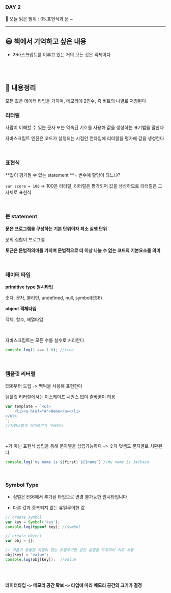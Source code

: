 ### DAY 2

🔖 오늘 읽은 범위 : 05.표현식과 문 ~ 

------

## 😃 책에서 기억하고 싶은 내용

- 자바스크립트를 이루고 있는 거의 모든 것은 객체이다

<br/>

<br/>

## 🤔 내용정리

모든 값은 데이터 타입을 가지며, 메모리에 2진수, 즉 비트의 나열로 저장된다

### 리터럴

사람이 이해할 수 있는 문자 또는 약속된 기호를 사용해 값을 생성하는 표기법을 말한다

자바스크립트 엔진은 코드가 실행되는 시점인 런타임에 리터럴을 평가해 값을 생성한다

<br/>

### 표현식

**값이 평가될 수 있는 statement **= 변수에 할당이 되느냐?

`var score = 100` -> 100은 리터럴, 리터럴은 평가되어 값을 생성하므로 리터럴은 그 자체로 표현식

<br/>

### 문 statement

**문은 프로그램을 구성하는 기본 단위이자 최소 실행 단위**

문의 집합이 프로그램

**토근은 문법적의미를 가지며 문법적으로 더 이상 나눌 수 없는 코드의 기본요소를 의미**

<br/>

### 데이터 타입

**primitive type 원시타입**

숫자, 문자, 불리언, undefined, null, symbol(ES6)

**object 객체타입**

객체, 함수, 배열타입

<br/>

자바스크립트는 모든 수를 실수로 처리한다

```javascript
console.log(1 === 1.0);	//true
```

<br/>

### 템플릿 리터럴

ES6부터 도입 -> 백틱을 사용해 표현한다

템플릿 리터럴에서는 이스케이프 시퀀스 없이 줄바꿈이 허용

```javascript
var template = `<ul>
	<li><a href="#">Home</a></li>
</ul>
`;
//자연스럽게 띄어쓰기가 적용된다
```

<br/>

+가 아닌 표현식 삽입을 통해 문자열을 삽입가능하다 -> 숫자 덧셈도 문자열로 치환된다

```javascript
console.log(`my name is ${first} ${}name`) //my name is Jackson
```

<br/>

### Symbol Type

- 심벌은 ES6에서 추가된 타입으로 변경 불가능한 원시타입니다

- 다른 값과 중복되지 않는 유일무이한 값

```javascript
// create symbol 
var key = Symbol('key');
console.log(typeof key); //symbol

// create object 
var obj = {};

// 이름이 충돌할 위험이 없는 유일무이한 값인 심벌을 프로퍼티 키로 사용
obj[key] = 'value';
console.log(obj[key]);	//value
```

<br/>

<br/>

**데이터타입 -> 메모리 공간 확보 -> 타입에 따라 메모리 공간의 크기가 결정**



